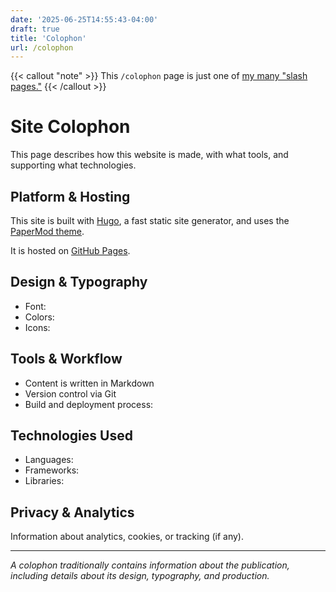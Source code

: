 ```yaml
---
date: '2025-06-25T14:55:43-04:00'
draft: true
title: 'Colophon'
url: /colophon
---
```

{{< callout "note" >}}
This `/colophon` page is just one of [my many "slash pages."](/slashes)
{{< /callout >}}

# Site Colophon

This page describes how this website is made, with what tools, and supporting what technologies.

## Platform & Hosting

This site is built with [Hugo](https://gohugo.io/), a fast static site generator, and uses the [PaperMod theme](https://themes.gohugo.io/themes/hugo-papermod/). 

It is hosted on [GitHub Pages](https://pages.github.com/).

## Design & Typography

- Font:
- Colors:
- Icons:

## Tools & Workflow

- Content is written in Markdown
- Version control via Git
- Build and deployment process:

## Technologies Used

- Languages:
- Frameworks:
- Libraries:

## Privacy & Analytics

Information about analytics, cookies, or tracking (if any).

---

*A colophon traditionally contains information about the publication, including details about its design, typography, and production.*
